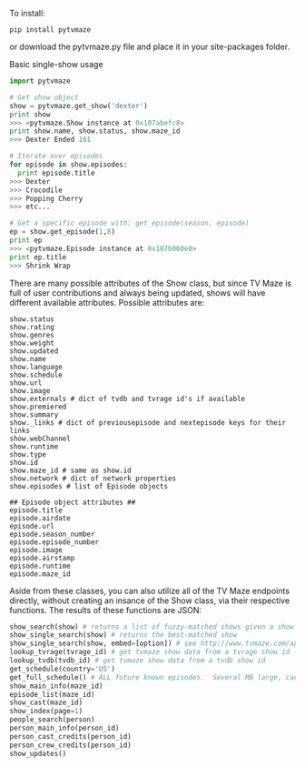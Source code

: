 To install:

```pip install pytvmaze```

or download the pytvmaze.py file and place it in your site-packages folder.

Basic single-show usage

```python
import pytvmaze

# Get show object
show = pytvmaze.get_show('dexter')
print show
>>> <pytvmaze.Show instance at 0x107abefc8>
print show.name, show.status, show.maze_id
>>> Dexter Ended 161

# Iterate over episodes
for episode in show.episodes:
  print episode.title
>>> Dexter
>>> Crocodile
>>> Popping Cherry
>>> etc...

# Get a specific episode with: get_episode(season, episode)
ep = show.get_episode(1,8)
print ep
>>> <pytvmaze.Episode instance at 0x107b060e0>
print ep.title
>>> Shrink Wrap

```

There are many possible attributes of the Show class, but since TV Maze is full of user contributions and always being updated, shows will have different available attributes.  Possible attributes are:
```
show.status
show.rating
show.genres
show.weight
show.updated
show.name
show.language
show.schedule
show.url
show.image
show.externals # dict of tvdb and tvrage id's if available
show.premiered
show.summary
show._links # dict of previousepisode and nextepisode keys for their links
show.webChannel
show.runtime
show.type
show.id
show.maze_id # same as show.id
show.network # dict of network properties
show.episodes # list of Episode objects

## Episode object attributes ##
episode.title
episode.airdate
episode.url
episode.season_number
episode.episode_number
episode.image
episode.airstamp
episode.runtime
episode.maze_id
```


Aside from these classes, you can also utilize all of the TV Maze endpoints directly, without creating an insance of the Show class, via their respective functions.  The results of these functions are JSON:

```python
show_search(show) # returns a list of fuzzy-matched shows given a show name (string)
show_single_search(show) # returns the best-matched show
show_single_search(show, embed=[option]) # see http://www.tvmaze.com/api#embedding for embedding other information in your results
lookup_tvrage(tvrage_id) # get tvmaze show data from a tvrage show id
lookup_tvdb(tvdb_id) # get tvmaze show data from a tvdb show id
get_schedule(country='US')
get_full_schedule() # ALL future known episodes.  Several MB large, cached for 24 hours
show_main_info(maze_id)
episode_list(maze_id)
show_cast(maze_id)
show_index(page=1)
people_search(person)
person_main_info(person_id)
person_cast_credits(person_id)
person_crew_credits(person_id)
show_updates()
```
